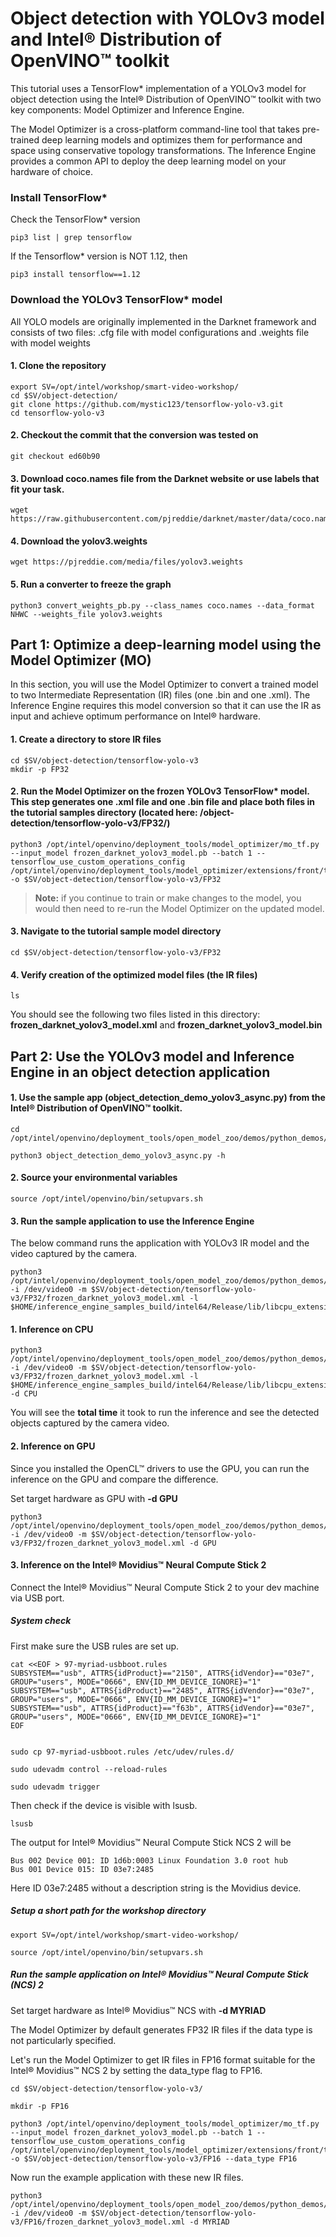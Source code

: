 # Object detection with YOLOv3 model and Intel® Distribution of OpenVINO™ toolkit

This tutorial uses a TensorFlow* implementation of a YOLOv3 model for object detection using the Intel® Distribution of OpenVINO™ toolkit with two key components: Model Optimizer and Inference Engine.

The Model Optimizer is a cross-platform command-line tool that takes pre-trained deep learning models and optimizes them for performance and space using conservative topology transformations. The Inference Engine provides a common API to deploy the deep learning model on your hardware of choice.

### Install TensorFlow*

Check the TensorFlow* version
	
	pip3 list | grep tensorflow

If the Tensorflow* version is NOT 1.12, then

	pip3 install tensorflow==1.12

### Download the YOLOv3 TensorFlow* model
All YOLO models are originally implemented in the Darknet framework and consists of two files:
.cfg file with model configurations and
.weights file with model weights
#### 1. Clone the repository

	export SV=/opt/intel/workshop/smart-video-workshop/
	cd $SV/object-detection/
	git clone https://github.com/mystic123/tensorflow-yolo-v3.git
	cd tensorflow-yolo-v3

#### 2. Checkout the commit that the conversion was tested on

	git checkout ed60b90

#### 3. Download coco.names file from the Darknet website or use labels that fit your task.

	wget https://raw.githubusercontent.com/pjreddie/darknet/master/data/coco.names

#### 4. Download the yolov3.weights

	wget https://pjreddie.com/media/files/yolov3.weights

#### 5. Run a converter to freeze the graph

	python3 convert_weights_pb.py --class_names coco.names --data_format NHWC --weights_file yolov3.weights

## Part 1: Optimize a deep-learning model using the Model Optimizer (MO)

In this section, you will use the Model Optimizer to convert a trained model to two Intermediate Representation (IR) files (one .bin and one .xml). The Inference Engine requires this model conversion so that it can use the IR as input and achieve optimum performance on Intel® hardware.

#### 1. Create a directory to store IR files

	cd $SV/object-detection/tensorflow-yolo-v3
	mkdir -p FP32


#### 2. Run the Model Optimizer on the frozen YOLOv3 TensorFlow* model. This step generates one .xml file and one .bin file and place both files in the tutorial samples directory (located here: /object-detection/tensorflow-yolo-v3/FP32/)

	python3 /opt/intel/openvino/deployment_tools/model_optimizer/mo_tf.py --input_model frozen_darknet_yolov3_model.pb --batch 1 --tensorflow_use_custom_operations_config /opt/intel/openvino/deployment_tools/model_optimizer/extensions/front/tf/yolo_v3.json -o $SV/object-detection/tensorflow-yolo-v3/FP32

> **Note:** if you continue to train or make changes to the model, you would then need to re-run the Model Optimizer on the updated model.

#### 3. Navigate to the tutorial sample model directory

	cd $SV/object-detection/tensorflow-yolo-v3/FP32

#### 4. Verify creation of the optimized model files (the IR files)

	ls

You should see the following two files listed in this directory: **frozen_darknet_yolov3_model.xml** and **frozen_darknet_yolov3_model.bin**


## Part 2: Use the YOLOv3 model and Inference Engine in an object detection application


#### 1. Use the sample app (object_detection_demo_yolov3_async.py) from the Intel® Distribution of OpenVINO™ toolkit.

	cd /opt/intel/openvino/deployment_tools/open_model_zoo/demos/python_demos/object_detection_demo_yolov3_async/

	python3 object_detection_demo_yolov3_async.py -h

#### 2. Source your environmental variables

	source /opt/intel/openvino/bin/setupvars.sh


#### 3. Run the sample application to use the Inference Engine 
The below command runs the application with YOLOv3 IR model and the video captured by the camera.

	python3 /opt/intel/openvino/deployment_tools/open_model_zoo/demos/python_demos/object_detection_demo_yolov3_async/object_detection_demo_yolov3_async.py -i /dev/video0 -m $SV/object-detection/tensorflow-yolo-v3/FP32/frozen_darknet_yolov3_model.xml -l $HOME/inference_engine_samples_build/intel64/Release/lib/libcpu_extension.so


#### 1. Inference on CPU
```
python3 /opt/intel/openvino/deployment_tools/open_model_zoo/demos/python_demos/object_detection_demo_yolov3_async/object_detection_demo_yolov3_async.py -i /dev/video0 -m $SV/object-detection/tensorflow-yolo-v3/FP32/frozen_darknet_yolov3_model.xml -l $HOME/inference_engine_samples_build/intel64/Release/lib/libcpu_extension.so -d CPU
```
You will see the **total time** it took to run the inference and see the detected objects captured by the camera video. 

#### 2. Inference on GPU
Since you installed the OpenCL™ drivers to use the GPU, you can run the inference on the GPU and compare the difference.

Set target hardware as GPU with **-d GPU**
```
python3 /opt/intel/openvino/deployment_tools/open_model_zoo/demos/python_demos/object_detection_demo_yolov3_async/object_detection_demo_yolov3_async.py -i /dev/video0 -m $SV/object-detection/tensorflow-yolo-v3/FP32/frozen_darknet_yolov3_model.xml -d GPU
```

#### 3. Inference on the Intel® Movidius™ Neural Compute Stick 2
Connect the Intel® Movidius™ Neural Compute Stick 2 to your dev machine via USB port. 

##### System check
First make sure the USB rules are set up.

	cat <<EOF > 97-myriad-usbboot.rules
	SUBSYSTEM=="usb", ATTRS{idProduct}=="2150", ATTRS{idVendor}=="03e7", GROUP="users", MODE="0666", ENV{ID_MM_DEVICE_IGNORE}="1"
	SUBSYSTEM=="usb", ATTRS{idProduct}=="2485", ATTRS{idVendor}=="03e7", GROUP="users", MODE="0666", ENV{ID_MM_DEVICE_IGNORE}="1"
	SUBSYSTEM=="usb", ATTRS{idProduct}=="f63b", ATTRS{idVendor}=="03e7", GROUP="users", MODE="0666", ENV{ID_MM_DEVICE_IGNORE}="1"
	EOF


	sudo cp 97-myriad-usbboot.rules /etc/udev/rules.d/

	sudo udevadm control --reload-rules

	sudo udevadm trigger

Then check if the device is visible with lsusb.

	lsusb

The output for Intel® Movidius™ Neural Compute Stick NCS 2 will be

	Bus 002 Device 001: ID 1d6b:0003 Linux Foundation 3.0 root hub
	Bus 001 Device 015: ID 03e7:2485

Here ID 03e7:2485 without a description string is the Movidius device.

##### Setup a short path for the workshop directory

	export SV=/opt/intel/workshop/smart-video-workshop/

	source /opt/intel/openvino/bin/setupvars.sh

##### Run the sample application on Intel® Movidius™ Neural Compute Stick (NCS) 2 
Set target hardware as Intel® Movidius™ NCS with **-d MYRIAD**

The Model Optimizer by default generates FP32 IR files if the data type is not particularly specified.

Let's run the Model Optimizer to get IR files in FP16 format suitable for the Intel® Movidius™ NCS 2 by setting the data_type flag to FP16.

    cd $SV/object-detection/tensorflow-yolo-v3/

    mkdir -p FP16

	python3 /opt/intel/openvino/deployment_tools/model_optimizer/mo_tf.py --input_model frozen_darknet_yolov3_model.pb --batch 1 --tensorflow_use_custom_operations_config /opt/intel/openvino/deployment_tools/model_optimizer/extensions/front/tf/yolo_v3.json -o $SV/object-detection/tensorflow-yolo-v3/FP16 --data_type FP16

Now run the example application with these new IR files.

	python3 /opt/intel/openvino/deployment_tools/open_model_zoo/demos/python_demos/object_detection_demo_yolov3_async/object_detection_demo_yolov3_async.py -i /dev/video0 -m $SV/object-detection/tensorflow-yolo-v3/FP16/frozen_darknet_yolov3_model.xml -d MYRIAD
